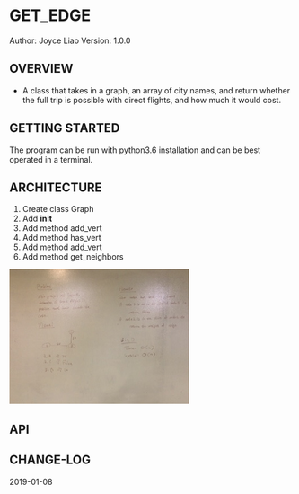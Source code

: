 # GET_EDGE


Author: Joyce Liao
Version: 1.0.0



## OVERVIEW
- A class that takes in a graph, an array of city names, and return whether the full trip is possible with direct flights, and how much it would cost.


## GETTING STARTED
The program can be run with python3.6 installation and can be best operated in a terminal.


## ARCHITECTURE
1. Create class Graph
2. Add __init__
3. Add method add_vert
4. Add method has_vert
5. Add method add_vert
6. Add method get_neighbors

![White Boarding](https://github.com/joyliao07/data_structures_and_algorithms/blob/master/assets/27_get_edge.jpeg)

## API



## CHANGE-LOG



2019-01-08
